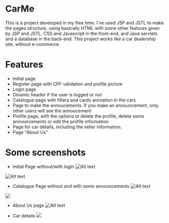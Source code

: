 # CarMe
This is a project developed in my free time. I've used JSP and JSTL to make the pages structure, using basically HTML with some other features given by JSP and JSTL, CSS and Javascript in the front-end, and Java servlets and a database in the back-end.
This project works like a car dealership site, without e-commerce. 

# Features
- Initial page
- Register page with CPF validation and profile picture
- Login page
- Dinamic header if the user is logged or not
- Catalogue page with filters and cards animation in the cars
- Page to make the annoucements. If you make an announcement, only other users will see the annoucement
- Profile page, with the options to delete the profile, delete some announcements or edit the profile information
- Page for car details, including the seller information.
- Page "About Us"

# Some screenshots
- Initial Page without/with login
![Alt text](https://i.postimg.cc/NG4nbJjh/1.png)

![Alt text](https://i.postimg.cc/VN89xwKK/imagem-2021-02-04-042746.png)

- Catalogue Page without and with some announcements
![Alt text](https://i.postimg.cc/nzwDhf1b/imagem-2021-02-04-042912.png)

![](https://i.postimg.cc/T384CpWS/catalogo.gif)

- About Us page
![Alt text](https://i.postimg.cc/W416nvSC/imagem-2021-02-04-043247.png)

- Car details
![](https://i.postimg.cc/PrZjXGWg/detalhe.gif)
